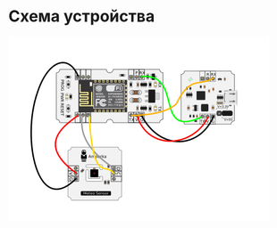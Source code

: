 
# Схема устройства
![alt text](https://github.com/flisoch/smartthings-temperature-sensor/blob/master/sensor.png)
